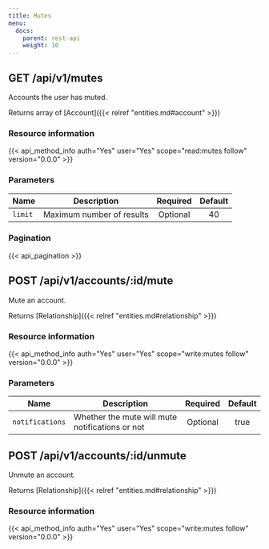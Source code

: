 ```yaml
---
title: Mutes
menu:
  docs:
    parent: rest-api
    weight: 10
---
```


## GET /api/v1/mutes

Accounts the user has muted.

Returns array of [Account]({{< relref "entities.md#account" >}})

### Resource information

{{< api_method_info auth="Yes" user="Yes" scope="read:mutes follow" version="0.0.0" >}}

### Parameters

|Name|Description|Required|Default|
|----|-----------|:------:|:-----:|
| `limit` | Maximum number of results | Optional | 40 |

### Pagination

{{< api_pagination >}}

## POST /api/v1/accounts/:id/mute

Mute an account.

Returns [Relationship]({{< relref "entities.md#relationship" >}})

### Resource information

{{< api_method_info auth="Yes" user="Yes" scope="write:mutes follow" version="0.0.0" >}}

### Parameters

|Name|Description|Required|Default|
|----|-----------|:------:|:-----:|
| `notifications` | Whether the mute will mute notifications or not | Optional | true |

## POST /api/v1/accounts/:id/unmute

Unmute an account.

Returns [Relationship]({{< relref "entities.md#relationship" >}})

### Resource information

{{< api_method_info auth="Yes" user="Yes" scope="write:mutes follow" version="0.0.0" >}}
